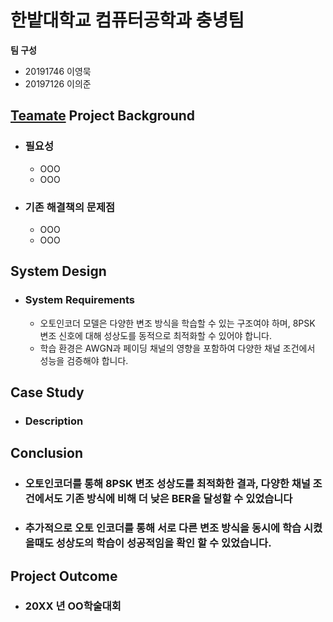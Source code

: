# 한밭대학교 컴퓨터공학과 충녕팀

**팀 구성**
- 20191746 이영묵
- 20197126 이의준

## <u>Teamate</u> Project Background
- ### 필요성
  - OOO
  - OOO
- ### 기존 해결책의 문제점
  - OOO
  - OOO
  
## System Design
  - ### System Requirements
    - 오토인코더 모델은 다양한 변조 방식을 학습할 수 있는 구조여야 하며, 8PSK 변조 신호에 대해 성상도를 동적으로 최적화할 수 있어야 합니다.
    - 학습 환경은 AWGN과 페이딩 채널의 영향을 포함하여 다양한 채널 조건에서 성능을 검증해야 합니다.
    
## Case Study
  - ### Description
  
  
## Conclusion
  - ### 오토인코더를 통해 8PSK 변조 성상도를 최적화한 결과, 다양한 채널 조건에서도 기존 방식에 비해 더 낮은 BER을 달성할 수 있었습니다
  - ### 추가적으로 오토 인코더를 통해 서로 다른 변조 방식을 동시에 학습 시켰을때도 성상도의 학습이 성공적임을 확인 할 수 있었습니다.
  
## Project Outcome
- ### 20XX 년 OO학술대회 
